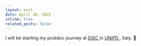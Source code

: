 ```yaml
---
layout: post
date: April 30, 2025
inline: true
related_posts: false
---
```


I will be starting my postdoc journey at <a href='https://www.chimica.unipd.it/'>  DiSC </a> in <a href='https://www.unipd.it/'> UNiPD </a>, Italy. 🚀

